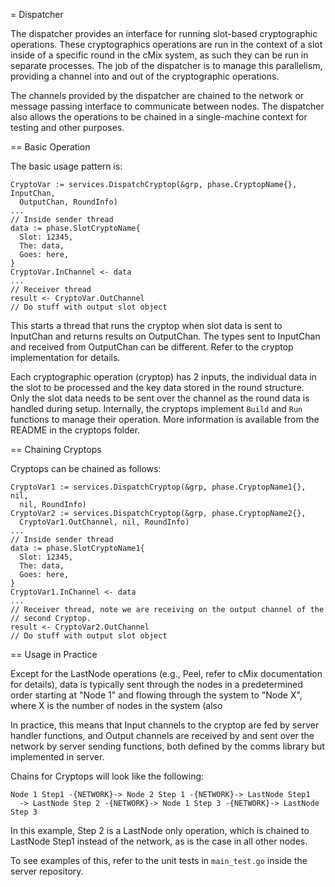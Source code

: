 = Dispatcher

The dispatcher provides an interface for running slot-based
cryptographic operations. These cryptographics operations are run in
the context of a slot inside of a specific round in the cMix system,
as such they can be run in separate processes. The job of the
dispatcher is to manage this parallelism, providing a channel into and
out of the cryptographic operations.

The channels provided by the dispatcher are chained to the network or
message passing interface to communicate between nodes. The dispatcher
also allows the operations to be chained in a single-machine context
for testing and other purposes.

== Basic Operation

The basic usage pattern is:

``` golang
CryptoVar := services.DispatchCryptop(&grp, phase.CryptopName{}, InputChan,
  OutputChan, RoundInfo)
...
// Inside sender thread
data := phase.SlotCryptoName{
  Slot: 12345,
  The: data,
  Goes: here,
}
CryptoVar.InChannel <- data
...
// Receiver thread
result <- CryptoVar.OutChannel
// Do stuff with output slot object
```

This starts a thread that runs the cryptop when slot data is sent to
InputChan and returns results on OutputChan. The types sent to
InputChan and received from OutputChan can be different. Refer to the
cryptop implementation for details.

Each cryptographic operation (cryptop) has 2 inputs, the individual
data in the slot to be processed and the key data stored in the round
structure. Only the slot data needs to be sent over the channel as the
round data is handled during setup. Internally, the cryptops implement
`Build` and `Run` functions to manage their operation. More
information is available from the README in the cryptops folder.

== Chaining Cryptops

Cryptops can be chained as follows:

``` golang
CryptoVar1 := services.DispatchCryptop(&grp, phase.CryptopName1{}, nil,
  nil, RoundInfo)
CryptoVar2 := services.DispatchCryptop(&grp, phase.CryptopName2{},
  CryptoVar1.OutChannel, nil, RoundInfo)
...
// Inside sender thread
data := phase.SlotCryptoName1{
  Slot: 12345,
  The: data,
  Goes: here,
}
CryptoVar1.InChannel <- data
...
// Receiver thread, note we are receiving on the output channel of the
// second Cryptop.
result <- CryptoVar2.OutChannel
// Do stuff with output slot object
```

== Usage in Practice

Except for the LastNode operations (e.g., Peel, refer to cMix
documentation for details), data is typically sent through the nodes
in a predetermined order starting at "Node 1" and flowing through the
system to "Node X", where X is the number of nodes in the system (also

In practice, this means that Input channels to the cryptop are fed by
server handler functions, and Output channels are received by and sent
over the network by server sending functions, both defined by the
comms library but implemented in server.

Chains for Cryptops will look like the following:

```
Node 1 Step1 -{NETWORK}-> Node 2 Step 1 -{NETWORK}-> LastNode Step1
  -> LastNode Step 2 -{NETWORK}-> Node 1 Step 3 -{NETWORK}-> LastNode Step 3
```

In this example, Step 2 is a LastNode only operation, which is chained
to LastNode Step1 instead of the network, as is the case in all other
nodes.

To see examples of this, refer to the unit tests in `main_test.go` inside
the server repository.
